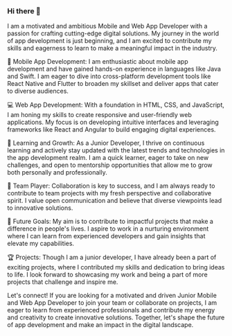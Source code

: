 ### Hi there 👋
I am a motivated and ambitious Mobile and Web App Developer with a passion for crafting cutting-edge digital solutions. My journey in the world of app development is just beginning, and I am excited to contribute my skills and eagerness to learn to make a meaningful impact in the industry.

📱 Mobile App Development:
I am enthusiastic about mobile app development and have gained hands-on experience in languages like Java and Swift. I am eager to dive into cross-platform development tools like React Native and Flutter to broaden my skillset and deliver apps that cater to diverse audiences.

💻 Web App Development:
With a foundation in HTML, CSS, and JavaScript, I am honing my skills to create responsive and user-friendly web applications. My focus is on developing intuitive interfaces and leveraging frameworks like React and Angular to build engaging digital experiences.

🌱 Learning and Growth:
As a Junior Developer, I thrive on continuous learning and actively stay updated with the latest trends and technologies in the app development realm. I am a quick learner, eager to take on new challenges, and open to mentorship opportunities that allow me to grow both personally and professionally.

🤝 Team Player:
Collaboration is key to success, and I am always ready to contribute to team projects with my fresh perspective and collaborative spirit. I value open communication and believe that diverse viewpoints lead to innovative solutions.

🚀 Future Goals:
My aim is to contribute to impactful projects that make a difference in people's lives. I aspire to work in a nurturing environment where I can learn from experienced developers and gain insights that elevate my capabilities.

🏆 Projects:
Though I am a junior developer, I have already been a part of exciting projects, where I contributed my skills and dedication to bring ideas to life. I look forward to showcasing my work and being a part of more projects that challenge and inspire me.

Let's connect! If you are looking for a motivated and driven Junior Mobile and Web App Developer to join your team or collaborate on projects, I am eager to learn from experienced professionals and contribute my energy and creativity to create innovative solutions. Together, let's shape the future of app development and make an impact in the digital landscape.


<!--
**kaushilprajapati/kaushilprajapati** is a ✨ _special_ ✨ repository because its `README.md` (this file) appears on your GitHub profile.

Here are some ideas to get you started:

- 🔭 I’m currently working on ...
- 🌱 I’m currently learning ...
- 👯 I’m looking to collaborate on ...
- 🤔 I’m looking for help with ...
- 💬 Ask me about ...
- 📫 How to reach me: ...
- 😄 Pronouns: ...
- ⚡ Fun fact: ...
-->

